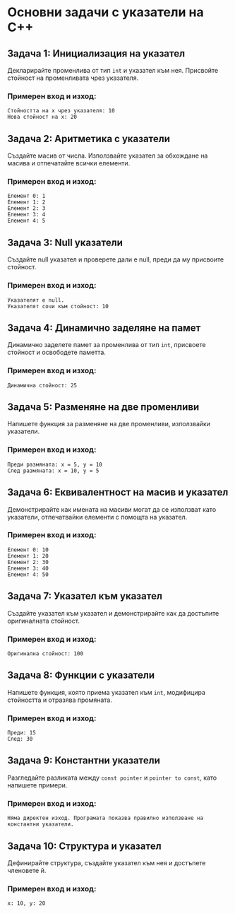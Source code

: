 
# Основни задачи с указатели на C++

## Задача 1: Инициализация на указател
Декларирайте променлива от тип `int` и указател към нея. Присвойте стойност на променливата чрез указателя.

### Примерен вход и изход:
```
Стойността на x чрез указателя: 10
Нова стойност на x: 20
```

## Задача 2: Аритметика с указатели
Създайте масив от числа. Използвайте указател за обхождане на масива и отпечатайте всички елементи.

### Примерен вход и изход:
```
Елемент 0: 1
Елемент 1: 2
Елемент 2: 3
Елемент 3: 4
Елемент 4: 5
```

## Задача 3: Null указатели
Създайте null указател и проверете дали е null, преди да му присвоите стойност.

### Примерен вход и изход:
```
Указателят е null.
Указателят сочи към стойност: 10
```

## Задача 4: Динамично заделяне на памет
Динамично заделете памет за променлива от тип `int`, присвоете стойност и освободете паметта.

### Примерен вход и изход:
```
Динамична стойност: 25
```

## Задача 5: Разменяне на две променливи
Напишете функция за разменяне на две променливи, използвайки указатели.

### Примерен вход и изход:
```
Преди размяната: x = 5, y = 10
След размяната: x = 10, y = 5
```

## Задача 6: Еквивалентност на масив и указател
Демонстрирайте как имената на масиви могат да се използват като указатели, отпечатвайки елементи с помощта на указател.

### Примерен вход и изход:
```
Елемент 0: 10
Елемент 1: 20
Елемент 2: 30
Елемент 3: 40
Елемент 4: 50
```

## Задача 7: Указател към указател
Създайте указател към указател и демонстрирайте как да достъпите оригиналната стойност.

### Примерен вход и изход:
```
Оригинална стойност: 100
```

## Задача 8: Функции с указатели
Напишете функция, която приема указател към `int`, модифицира стойността и отразява промяната.

### Примерен вход и изход:
```
Преди: 15
След: 30
```

## Задача 9: Константни указатели
Разгледайте разликата между `const pointer` и `pointer to const`, като напишете примери.

### Примерен вход и изход:
```
Няма директен изход. Програмата показва правилно използване на константни указатели.
```

## Задача 10: Структура и указател
Дефинирайте структура, създайте указател към нея и достъпете членовете й.

### Примерен вход и изход:
```
x: 10, y: 20
```
